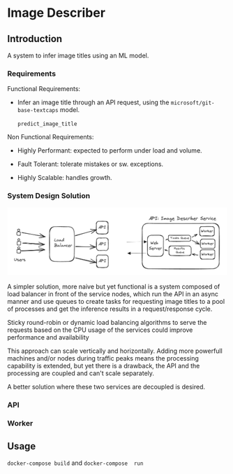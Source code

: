 # Image Describer

## Introduction

A system to infer image titles using an ML model.

### Requirements

Functional Requirements:

- Infer an image title through an API request, using the `microsoft/git-base-textcaps` model.

    `predict_image_title `

Non Functional Requirements:

- Highly Performant: expected to perform under load and volume.

- Fault Tolerant: tolerate mistakes or sw. exceptions.

- Highly Scalable: handles growth.

### System Design Solution

![simple design](static/simple-design.png)

A simpler solution,  more naive but yet functional is a system composed of load balancer in front of the service nodes, which run the API in an async manner and use queues to create tasks for requesting image titles to a pool of processes and get the inference results in a request/response cycle.

Sticky round-robin or dynamic load balancing algorithms to serve the requests based on the CPU usage of the services could improve performance and availability

This approach can scale vertically and horizontally. Adding more powerfull machines and/or nodes during traffic peaks means the processing capability is extended, but yet there is a drawback, the API and the processing are coupled and can't scale separately.

A better solution where these two services are decoupled is desired.

### API

### Worker

## Usage

`docker-compose build` and  `docker-compose  run`
